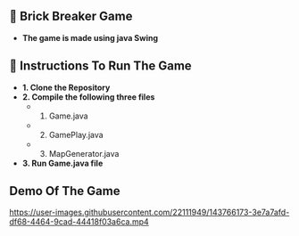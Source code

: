 ## :checkered_flag:  Brick Breaker Game 
- **The game is made using java Swing**

## :envelope_with_arrow: Instructions To Run The Game 
- **1. Clone the Repository**
- **2. Compile the following three files**
  - 1. Game.java
  - 2. GamePlay.java
  - 3. MapGenerator.java
- **3. Run Game.java file**


## Demo Of The Game


https://user-images.githubusercontent.com/22111949/143766173-3e7a7afd-df68-4464-9cad-44418f03a6ca.mp4





